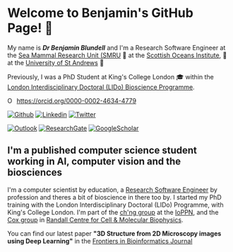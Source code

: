 # Welcome to Benjamin's GitHub Page! 👋

My name is **_Dr Benjamin Blundell_** and I'm a Research Software Engineer at the [Sea Mammal Research Unit (SMRU](http://www.smru.st-andrews.ac.uk/) 🦭 at the [Scottish Oceans Institute](https://soi.st-andrews.ac.uk/), 🐋 at the [University of St Andrews](https://www.st-andrews.ac.uk/) 🐳

Previously, I was a PhD Student at King's College London 🎓 within the [London Interdisciplinary Doctoral (LIDo) Bioscience Programme](https://www.lido-dtp.ac.uk/about-us "LIDo Doctoral Programme").

<div itemscope itemtype="https://schema.org/Person"><a itemprop="sameAs" content="https://orcid.org/0000-0002-4634-4779" href="https://orcid.org/0000-0002-4634-4779" target="orcid.widget" rel="me noopener noreferrer" style="vertical-align:top;"><img src="https://orcid.org/sites/default/files/images/orcid_16x16.png" style="width:1em;margin-right:.5em;" alt="ORCID iD icon">https://orcid.org/0000-0002-4634-4779</a></div>

[![Github](https://img.shields.io/badge/-Github-000?style=flat&logo=Github&logoColor=white)](https://github.com/onidaito)
[![Linkedin](https://img.shields.io/badge/-LinkedIn-blue?style=flat&logo=Linkedin&logoColor=white)](https://www.linkedin.com/in/benjamincpu/)
[![Twitter](https://img.shields.io/twitter/url?style=social&url=https://twitter.com/benjamincpu)](https://twitter.com/benjamincpu)

[![Outlook](https://img.shields.io/badge/-Outlook-0078D4?style=flat&logo=Microsoft-Outlook&logoColor=white)](mailto:benjamin.blundell@kcl.ac.uk)
[![ResearchGate](https://img.shields.io/badge/-ResearchGate-green?style=flat&logo=ResearchGate&logoColor=white)](https://www.researchgate.net/profile/Benjamin-Blundell)
[![GoogleScholar](https://img.shields.io/badge/-Google%20Scholar-9cf?style=flat&logo=Google&logoColor=white)](https://scholar.google.com/citations?user=ROthcOoAAAAJ&hl=en&oi=sra)

## I'm a published computer science student working in AI, computer vision and the biosciences

I'm a computer scientist by education, a [Research Software Engineer](https://society-rse.org/) by profession and theres a bit of bioscience in there too by. I started my PhD training with the London Interdisciplinary Doctoral (LIDo) Programme, with King's College London. I'm part of the [ch'ng group](https://kclpure.kcl.ac.uk/portal/queelim.html) at the [IoPPN](https://www.kcl.ac.uk/ioppn/about), and the [Cox group](https://www.kcl.ac.uk/lsm/research/divisions/randall/research/sections/motility/cox/coxsusan) in [Randall Centre for Cell & Molecular Biophysics](https://www.kcl.ac.uk/randall).

You can find our latest paper **"3D Structure from 2D Microscopy images using Deep Learning"** in the [Frontiers in Bioinformatics Journal](https://www.frontiersin.org/articles/10.3389/fbinf.2021.740342/full)
